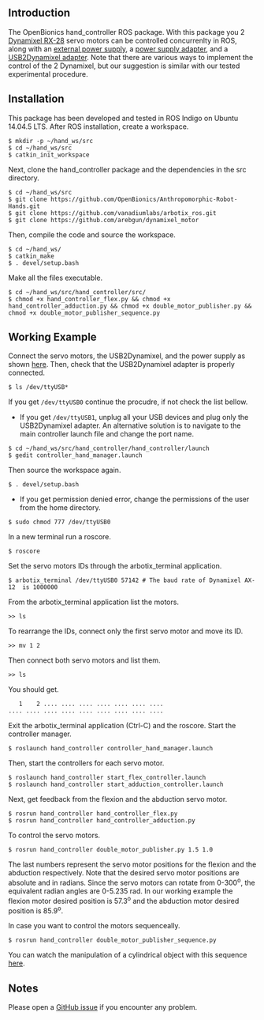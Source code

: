 ## Introduction

The OpenBionics hand_controller ROS package. With this package you 2 [Dynamixel RX-28](http://support.robotis.com/en/product/actuator/dynamixel/rx_series/rx-28.htm) servo motors can be controlled concurrenlty in ROS, along with an [external power supply](http://www.trossenrobotics.com/p/power-supply-12vdc-5a.aspx), a [power supply adapter](http://www.robotis.us/smps2dynamixel/), and a [USB2Dynamixel adapter](http://support.robotis.com/en/product/auxdevice/interface/usb2dxl_manual.htm). Note that there are various ways to implement the control of the 2 Dynamixel, but our suggestion is similar with our tested experimental procedure.

## Installation
This package has been developed and tested in ROS Indigo on Ubuntu 14.04.5 LTS. After ROS installation, create a workspace.

```
$ mkdir -p ~/hand_ws/src
$ cd ~/hand_ws/src
$ catkin_init_workspace
```

Next, clone the hand_controller package and the dependencies in the src directory.
```
$ cd ~/hand_ws/src 
$ git clone https://github.com/OpenBionics/Anthropomorphic-Robot-Hands.git
$ git clone https://github.com/vanadiumlabs/arbotix_ros.git
$ git clone https://github.com/arebgun/dynamixel_motor
```

Then, compile the code and source the workspace.
```
$ cd ~/hand_ws/ 
$ catkin_make
$ . devel/setup.bash
```

Make all the files executable.
```
$ cd ~/hand_ws/src/hand_controller/src/ 
$ chmod +x hand_controller_flex.py && chmod +x hand_controller_adduction.py && chmod +x double_motor_publisher.py && chmod +x double_motor_publisher_sequence.py
```

## Working Example
Connect the servo motors, the USB2Dynamixel, and the power supply as shown [here](http://support.robotis.com/en/product/auxdevice/interface/usb2dxl_manual.htm). Then, check that the USB2Dynamixel adapter is properly connected.
```
$ ls /dev/ttyUSB*
```
If you get ```/dev/ttyUSB0``` continue the procudre, if not check the list bellow.
* If you get  ```/dev/ttyUSB1```, unplug all your USB devices and plug only the USB2Dynamixel adapter. An alternative solution is to navigate to the main controller launch file and change the port name.
```
$ cd ~/hand_ws/src/hand_controller/hand_controller/launch
$ gedit controller_hand_manager.launch
```
Then source the workspace again.
```
$ . devel/setup.bash
```
* If you get permission denied error, change the permissions of the user from the home directory.
```
$ sudo chmod 777 /dev/ttyUSB0
```

In a new terminal run a roscore.
```
$ roscore
```
Set the servo motors IDs through the arbotix_terminal application. 
```
$ arbotix_terminal /dev/ttyUSB0 57142 # The baud rate of Dynamixel AX-12  is 1000000
```
From the arbotix_terminal application list the motors.
```
>> ls
```
To rearrange the IDs, connect only the first servo motor and move its ID.
```
>> mv 1 2
```
Then connect both servo motors and list them.
```
>> ls
```
You should get.
```
   1    2 .... .... .... .... .... .... ....
.... .... .... .... .... .... .... .... ....
```
Exit the arbotix_terminal application (Ctrl-C) and the roscore. Start the controller manager.
```
$ roslaunch hand_controller controller_hand_manager.launch
```
Then, start the controllers for each servo motor.
```
$ roslaunch hand_controller start_flex_controller.launch
$ roslaunch hand_controller start_adduction_controller.launch
```

Next, get feedback from the flexion and the abduction servo motor.
```
$ rosrun hand_controller hand_controller_flex.py
$ rosrun hand_controller hand_controller_adduction.py
```

To control the servo motors.
```
$ rosrun hand_controller double_motor_publisher.py 1.5 1.0 
```
The last numbers represent the servo motor positions for the flexion and the abduction respectively. Note that the desired servo motor positions are absolute and in radians. Since the servo motors can rotate from 0-300<sup>o</sup>, the equivalent radian angles are 0-5.235 rad. In our working example the flexion motor desired position is 57.3<sup>o</sup> and the abduction motor desired position is 85.9<sup>o</sup>.

In case you want to control the motors sequenceally.
```
$ rosrun hand_controller double_motor_publisher_sequence.py
```
You can watch the manipulation of a cylindrical object with this sequence [here](https://youtu.be/w6tnvIsw6BY).

## Notes
Please open a [GitHub issue](https://github.com/OpenBionics/Anthropomorphic-Robot-Hands/issues) if you encounter any problem.
